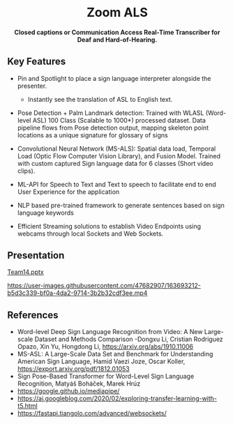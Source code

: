 
<h1 align="center">
  <br>
  <a href="https://upload.wikimedia.org/wikipedia/commons/thumb/7/7d/American_Sign_Language_ASL.svg/1200px-American_Sign_Language_ASL.svg.png" alt="ASL" width="200"></a>
  <br>
Zoom ALS  <br>
</h1>

<h4 align="center">Closed captions or Communication Access Real-Time Transcriber for Deaf and Hard-of-Hearing.</h4>

## Key Features

* Pin and Spotlight to place a sign language interpreter alongside the presenter.
  - Instantly see the translation of ASL to English text.

* Pose Detection + Palm Landmark detection: Trained with WLASL (Word-level ASL) 100 Class (Scalable to 1000*) processed dataset. Data pipeline flows from Pose detection output, mapping skeleton point locations as a unique signature for glossary of signs

* Convolutional Neural Network (MS-ALS): Spatial data load, Temporal Load (Optic Flow Computer Vision Library), and Fusion Model. Trained with custom captured Sign language data for 6 classes (Short video clips).

* ML-API for Speech to Text and Text to speech to facilitate end to end User Experience for the application

* NLP based pre-trained framework to generate sentences based on sign language keywords    

* Efficient Streaming solutions to establish Video Endpoints using webcams through local Sockets and Web Sockets. 

## Presentation

[Team14.pptx](https://github.com/gridsusc/mindspark-14-team/files/8500724/Team14.pptx)




https://user-images.githubusercontent.com/47682907/163693212-b5d3c339-bf0a-4da2-9714-3b2b32cdf3ee.mp4

## References

- Word-level Deep Sign Language Recognition from Video: A New Large-scale Dataset and Methods Comparison -Dongxu Li, Cristian Rodriguez Opazo, Xin Yu, Hongdong Li, https://arxiv.org/abs/1910.11006
- MS-ASL: A Large-Scale Data Set and Benchmark for Understanding American Sign Language, Hamid Vaezi Joze, Oscar Koller, https://export.arxiv.org/pdf/1812.01053
- Sign Pose-Based Transformer for Word-Level Sign Language Recognition, Matyáš Boháček, Marek Hrúz
- https://google.github.io/mediapipe/ 
- https://ai.googleblog.com/2020/02/exploring-transfer-learning-with-t5.html 
- https://fastapi.tiangolo.com/advanced/websockets/ 
